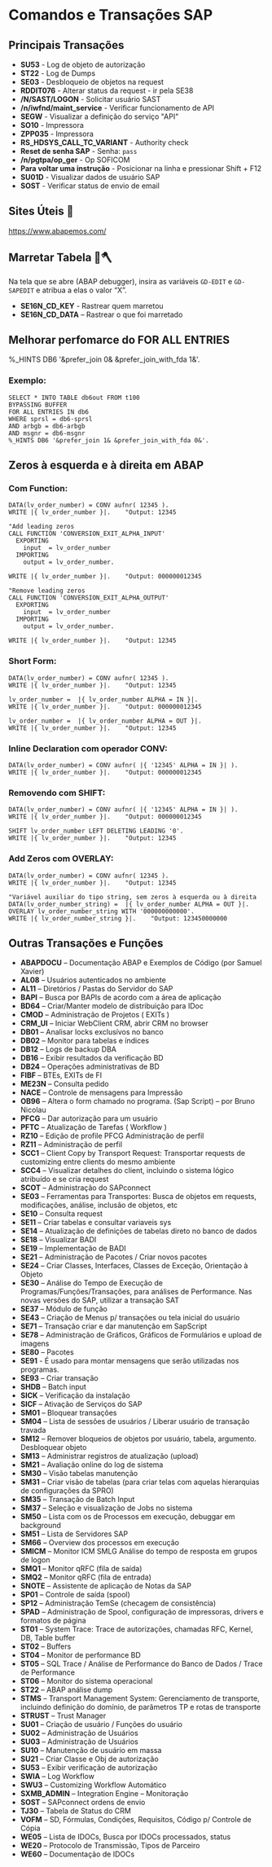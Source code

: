 
# Comandos e Transações SAP

## Principais Transações

- **SU53** - Log de objeto de autorização
- **ST22** - Log de Dumps
- **SE03** - Desbloqueio de objetos na request
- **RDDIT076** - Alterar status da request - ir pela SE38
- **/N/SAST/LOGON** - Solicitar usuário SAST
- **/n/iwfnd/maint_service** - Verificar funcionamento de API
- **SEGW** - Visualizar a definição do serviço "API"
- **SO10** - Impressora
- **ZPP035** - Impressora
- **RS_HDSYS_CALL_TC_VARIANT** - Authority check
- **Reset de senha SAP** - Senha: `pass`
- **/n/pgtpa/op_ger** - Op SOFICOM
- **Para voltar uma instrução** - Posicionar na linha e pressionar Shift + F12
- **SU01D** - Visualizar dados de usuário SAP
- **SOST** - Verificar status de envio de email

## Sites Úteis 🤝

<https://www.abapemos.com/>

## Marretar Tabela 🔨🪓

Na tela que se abre (ABAP debugger), insira as variáveis `GD-EDIT` e `GD-SAPEDIT` e atribua a elas o valor “X”.
- **SE16N_CD_KEY** - Rastrear quem marretou
- **SE16N_CD_DATA** – Rastrear o que foi marretado

## Melhorar perfomarce do FOR ALL ENTRIES

%_HINTS DB6 '&prefer_join 0& &prefer_join_with_fda 1&'.

### Exemplo:

~~~
SELECT * INTO TABLE db6out FROM t100
BYPASSING BUFFER
FOR ALL ENTRIES IN db6
WHERE sprsl = db6-sprsl
AND arbgb = db6-arbgb
AND msgnr = db6-msgnr
%_HINTS DB6 '&prefer_join 1& &prefer_join_with_fda 0&'.
~~~

## Zeros à esquerda e à direita em ABAP

### Com Function:
~~~
DATA(lv_order_number) = CONV aufnr( 12345 ).
WRITE |{ lv_order_number }|.    "Output: 12345

"Add leading zeros
CALL FUNCTION 'CONVERSION_EXIT_ALPHA_INPUT'
  EXPORTING
    input  = lv_order_number
  IMPORTING
    output = lv_order_number.

WRITE |{ lv_order_number }|.    "Output: 000000012345

"Remove leading zeros
CALL FUNCTION 'CONVERSION_EXIT_ALPHA_OUTPUT'
  EXPORTING
    input  = lv_order_number
  IMPORTING
    output = lv_order_number.

WRITE |{ lv_order_number }|.    "Output: 12345
~~~

### Short Form:

~~~~
DATA(lv_order_number) = CONV aufnr( 12345 ).
WRITE |{ lv_order_number }|.    "Output: 12345

lv_order_number =  |{ lv_order_number ALPHA = IN }|.
WRITE |{ lv_order_number }|.    "Output: 000000012345

lv_order_number =  |{ lv_order_number ALPHA = OUT }|.
WRITE |{ lv_order_number }|.    "Output: 12345
~~~~

### Inline Declaration com operador CONV:

~~~~
DATA(lv_order_number) = CONV aufnr( |{ '12345' ALPHA = IN }| ).
WRITE |{ lv_order_number }|.    "Output: 000000012345
~~~~

### Removendo com SHIFT:

~~~~
DATA(lv_order_number) = CONV aufnr( |{ '12345' ALPHA = IN }| ).
WRITE |{ lv_order_number }|.    "Output: 000000012345

SHIFT lv_order_number LEFT DELETING LEADING '0'.
WRITE |{ lv_order_number }|.    "Output: 12345
~~~~

### Add Zeros com OVERLAY:

~~~~
DATA(lv_order_number) = CONV aufnr( 12345 ).
WRITE |{ lv_order_number }|.    "Output: 12345

"Variável auxiliar do tipo string, sem zeros à esquerda ou à direita
DATA(lv_order_number_string) =  |{ lv_order_number ALPHA = OUT }|.
OVERLAY lv_order_number_string WITH '000000000000'.
WRITE |{ lv_order_number_string }|.    "Output: 123450000000
~~~~

## Outras Transações e Funções

- **ABAPDOCU** – Documentação ABAP e Exemplos de Código (por Samuel Xavier)
- **AL08** – Usuários autenticados no ambiente
- **AL11** – Diretórios / Pastas do Servidor do SAP
- **BAPI** – Busca por BAPIs de acordo com a área de aplicação
- **BD64** – Criar/Manter modelo de distribuição para IDoc
- **CMOD** – Administração de Projetos ( EXITs )
- **CRM_UI** – Iniciar WebClient CRM, abrir CRM no browser
- **DB01** – Analisar locks exclusívos no banco
- **DB02** – Monitor para tabelas e índices
- **DB12** – Logs de backup DBA
- **DB16** – Exibir resultados da verificação BD
- **DB24** – Operações administrativas de BD
- **FIBF** – BTEs, EXITs de FI
- **ME23N** – Consulta pedido
- **NACE** – Controle de mensagens para Impressão
- **OB96** – Altera o form chamado no programa. (Sap Script) – por Bruno Nicolau
- **PFCG** – Dar autorização para um usuário
- **PFTC** – Atualização de Tarefas ( Workflow )
- **RZ10** – Edição de profile PFCG Administração de perfil
- **RZ11** – Administração de perfil
- **SCC1** – Client Copy by Transport Request: Transportar requests de customizing entre clients do mesmo ambiente
- **SCC4** – Visualizar detalhes do client, incluindo o sistema lógico atribuído e se cria request
- **SCOT** – Administração do SAPconnect
- **SE03** – Ferramentas para Transportes: Busca de objetos em requests, modificações, análise, inclusão de objetos, etc
- **SE10** – Consulta request
- **SE11** – Criar tabelas e consultar variaveis sys
- **SE14** – Atualização de definições de tabelas direto no banco de dados
- **SE18** – Visualizar BADI
- **SE19** – Implementação de BADI
- **SE21** – Administração de Pacotes / Criar novos pacotes
- **SE24** – Criar Classes, Interfaces, Classes de Exceção, Orientação à Objeto
- **SE30** – Análise do Tempo de Execução de Programas/Funções/Transações, para análises de Performance. Nas novas versões do SAP, utilizar a transação SAT
- **SE37** – Módulo de função
- **SE43** – Criação de Menus p/ transações ou tela inicial do usuário
- **SE71** – Transação criar e dar manutenção em SapScript
- **SE78** – Administração de Gráficos, Gráficos de Formulários e upload de imagens
- **SE80** – Pacotes
- **SE91** - É usado para montar mensagens que serão utilizadas nos programas.
- **SE93** – Criar transação
- **SHDB** – Batch input
- **SICK** – Verificação da instalação
- **SICF** – Ativação de Serviços do SAP
- **SM01** – Bloquear transações
- **SM04** – Lista de sessões de usuários / Liberar usuário de transação travada
- **SM12** – Remover bloqueios de objetos por usuário, tabela, argumento. Desbloquear objeto
- **SM13** – Administrar registros de atualização (upload)
- **SM21** – Avaliação online do log de sistema
- **SM30** – Visão tabelas manutenção
- **SM31** – Criar visão de tabelas (para criar telas com aquelas hierarquias de configurações da SPRO)
- **SM35** – Transação de Batch Input
- **SM37** – Seleção e visualização de Jobs no sistema
- **SM50** – Lista com os de Processos em execução, debuggar em background
- **SM51** – Lista de Servidores SAP
- **SM66** – Overview dos processos em execução
- **SMICM** – Monitor ICM SMLG Análise do tempo de resposta em grupos de logon
- **SMQ1** – Monitor qRFC (fila de saída)
- **SMQ2** – Monitor qRFC (fila de entrada)
- **SNOTE** – Assistente de aplicação de Notas da SAP
- **SP01** – Controle de saída (spool)
- **SP12** – Administração TemSe (checagem de consistência)
- **SPAD** – Administração de Spool, configuração de impressoras, drivers e formatos de página
- **ST01** – System Trace: Trace de autorizações, chamadas RFC, Kernel, DB, Table buffer
- **ST02** – Buffers
- **ST04** – Monitor de performance BD
- **ST05** – SQL Trace / Análise de Performance do Banco de Dados / Trace de Performance
- **ST06** – Monitor do sistema operacional
- **ST22** – ABAP análise dump
- **STMS** – Transport Management System: Gerenciamento de transporte, incluindo definição do domínio, de parâmetros TP e rotas de transporte
- **STRUST** – Trust Manager
- **SU01** – Criação de usuário / Funções do usuário
- **SU02** – Administração de Usuários
- **SU03** – Administração de Usuários
- **SU10** – Manutenção de usuário em massa
- **SU21** – Criar Classe e Obj de autorização
- **SU53** – Exibir verificação de autorização
- **SWIA** – Log Workflow
- **SWU3** – Customizing Workflow Automático
- **SXMB_ADMIN** – Integration Engine – Monitoração
- **SOST** – SAPconnect ordens de envio
- **TJ30** – Tabela de Status do CRM
- **VOFM** – SD, Fórmulas, Condições, Requisitos, Código p/ Controle de Cópia
- **WE05** – Lista de IDOCs, Busca por IDOCs processados, status
- **WE20** – Protocolo de Transmissão, Tipos de Parceiro
- **WE60** – Documentação de IDOCs
